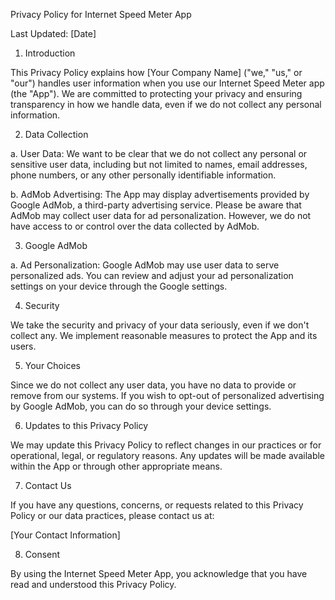 Privacy Policy for Internet Speed Meter App

Last Updated: [Date]

1. Introduction

This Privacy Policy explains how [Your Company Name] ("we," "us," or "our") handles user information when you use our Internet Speed Meter app (the "App"). We are committed to protecting your privacy and ensuring transparency in how we handle data, even if we do not collect any personal information.

2. Data Collection

a. User Data: We want to be clear that we do not collect any personal or sensitive user data, including but not limited to names, email addresses, phone numbers, or any other personally identifiable information.

b. AdMob Advertising: The App may display advertisements provided by Google AdMob, a third-party advertising service. Please be aware that AdMob may collect user data for ad personalization. However, we do not have access to or control over the data collected by AdMob.

3. Google AdMob

a. Ad Personalization: Google AdMob may use user data to serve personalized ads. You can review and adjust your ad personalization settings on your device through the Google settings.

4. Security

We take the security and privacy of your data seriously, even if we don't collect any. We implement reasonable measures to protect the App and its users.

5. Your Choices

Since we do not collect any user data, you have no data to provide or remove from our systems. If you wish to opt-out of personalized advertising by Google AdMob, you can do so through your device settings.

6. Updates to this Privacy Policy

We may update this Privacy Policy to reflect changes in our practices or for operational, legal, or regulatory reasons. Any updates will be made available within the App or through other appropriate means.

7. Contact Us

If you have any questions, concerns, or requests related to this Privacy Policy or our data practices, please contact us at:

[Your Contact Information]

8. Consent

By using the Internet Speed Meter App, you acknowledge that you have read and understood this Privacy Policy.
